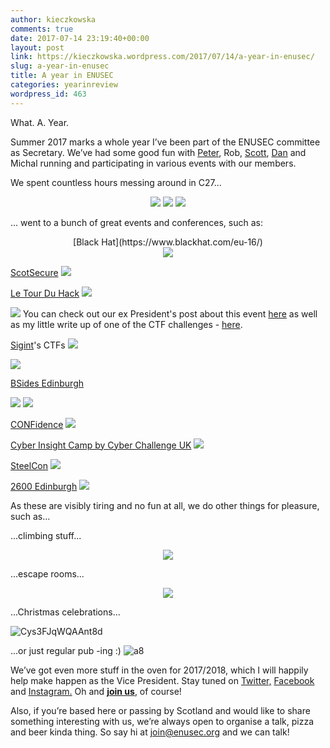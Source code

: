 ```yaml
---
author: kieczkowska
comments: true
date: 2017-07-14 23:19:40+00:00
layout: post
link: https://kieczkowska.wordpress.com/2017/07/14/a-year-in-enusec/
slug: a-year-in-enusec
title: A year in ENUSEC
categories: yearinreview
wordpress_id: 463
---
```


What. A. Year.

Summer 2017 marks a whole year I’ve been part of the ENUSEC committee as Secretary. We’ve had some good fun with [Peter](https://twitter.com/aabywan), Rob, [Scott](https://twitter.com/SCOTTLB), [Dan](https://twitter.com/enusecDan) and Michal running and participating in various events with our members. 

We spent countless hours messing around in C27...

<p align="center">
<img src="https://kieczkowska.files.wordpress.com/2017/07/a5.jpg">

<img src="https://kieczkowska.files.wordpress.com/2017/07/2.jpg">

<img src="https://kieczkowska.files.wordpress.com/2017/07/17796461_1152369874892194_8879828979283537105_n.jpg">

</p>

... went to a bunch of great events and conferences, such as:

<p align="center">
[Black Hat](https://www.blackhat.com/eu-16/)<br>
<img src="https://kieczkowska.files.wordpress.com/2017/07/10.jpg">

[ScotSecure](http://www.scot-secure.com/)
<img src="https://kieczkowska.files.wordpress.com/2017/07/6scsec.jpg">

[Le Tour Du Hack](https://www.eventbrite.co.uk/e/enusec-presents-le-tour-du-hack-tickets-32299538790#)
<img src="https://kieczkowska.files.wordpress.com/2017/07/a5-1.jpg">

<img src="https://kieczkowska.files.wordpress.com/2017/07/a2.jpg">
You can check out our ex President's post about this event <a href="https://stmerry.org/posts/enusec-le-tour-du-hack-2017">here</a> as well as my little write up of one of the CTF challenges - <a href="https://kieczkowska.works/2017/04/12/426.html">here</a>.

[Sigint](https://twitter.com/siginthq)'s CTFs
<img src="https://kieczkowska.files.wordpress.com/2017/07/7.jpg">

<img src="https://kieczkowska.files.wordpress.com/2017/07/11.jpg">

[BSides Edinburgh](https://www.bsidesedinburgh.org.uk/)

<img src="https://kieczkowska.files.wordpress.com/2017/07/a1.jpg">

<img src="https://kieczkowska.files.wordpress.com/2017/07/5.jpg">

[CONFidence](http://2017.confidence.org.pl/)
<img src="https://kieczkowska.files.wordpress.com/2017/07/19961263_1675610512450646_3518126590216503333_n.jpg">

[Cyber Insight Camp by Cyber Challenge UK](https://www.cybersecuritychallenge.org.uk/)
<img src="https://kieczkowska.files.wordpress.com/2017/07/3.jpg">

[SteelCon](https://www.steelcon.info/)
<img src="https://kieczkowska.files.wordpress.com/2017/07/a3-1.jpg">

[2600 Edinburgh](https://2600edinburgh.org/)
<img src="https://kieczkowska.files.wordpress.com/2017/07/1.jpg">

</p>

As these are visibly tiring and no fun at all, we do other things for pleasure, such as...

...climbing stuff...
<p align="center">
<img src="https://kieczkowska.files.wordpress.com/2017/07/4.jpg"> </p>

...escape rooms...
<p align="center">
<img src="https://kieczkowska.files.wordpress.com/2017/07/8.jpg"> </p>

...Christmas celebrations...

![Cys3FJqWQAAnt8d](https://kieczkowska.files.wordpress.com/2017/07/cys3fjqwqaant8d.jpg)

...or just regular pub -ing :)
![a8](https://kieczkowska.files.wordpress.com/2017/07/a8.jpg)

We’ve got even more stuff in the oven for 2017/2018, which I will happily help make happen as the Vice President. Stay tuned on [Twitter,](http://twitter.com/_enusec_) [Facebook](https://www.facebook.com/enusec/) and [Instagram.](https://www.instagram.com/_enusec_/) Oh and [**join us**](https://www.joinit.co/join/JbiQtM5wLXDhdXpnX), of course!

Also, if you’re based here or passing by Scotland and would like to share something interesting with us, we’re always open to organise a talk, pizza and beer kinda thing. So say hi at [join@enusec.org](mailto:join@enusec.org) and we can talk!
